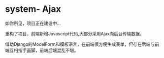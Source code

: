 # system- Ajax

如你所见，项目正在建设中...

重构了项目，前端新增Javascript代码,大部分采用Ajax向后台传输数据。

借助Django的ModelForm和模板语言，在前端很方便生成表单，但存在后端与前端互相指手画脚，前端后端混乱不堪。
